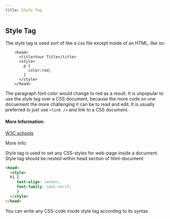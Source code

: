 ```yaml
---
title: Style Tag
---
```

## Style Tag

The style tag is used sort of like a css file except inside of an HTML, like so:

```
    <head>
      <title>Your Title</title>
      <style>
        p {
          color:red;
        }
      </style>
    </head>
```

The paragraph font color would change to red as a result. It is unpopular to use the style tag over a CSS document, because the more code on one docuement the more challenging it can be to read and edit. It is usually preferred to just use `<link />` and link to a CSS document.

#### More Information:
<!-- Please add any articles you think might be helpful to read before writing the article -->

[W3C schools](https://www.w3schools.com/tags/tag_style.asp)

More Info:

Style tag is used to set any CSS-styles for web-page inside a document. Style tag should be nested within head section of html-document:

```html
<head>
  <style>
  h1 {
     text-align: center;
     font-family: sans-serif;
     }
  </style>
</head>
```

You can write any CSS-code inside style tag according to its syntax.

